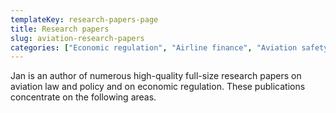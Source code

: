 ```yaml
---
templateKey: research-papers-page
title: Research papers
slug: aviation-research-papers
categories: ["Economic regulation", "Airline finance", "Aviation safety", "Aviation security"]
---
```


Jan is an author of numerous high-quality full-size research papers on aviation law and policy and on economic regulation. These publications concentrate on the following areas.
